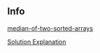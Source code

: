 ## Info 
[median-of-two-sorted-arrays](https://leetcode.com/problems/median-of-two-sorted-arrays/)

[Solution Explanation](https://www.youtube.com/watch?v=LPFhl65R7ww&t=364s)